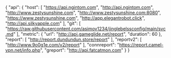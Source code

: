 {
  "api": {
    "host": [
      "https://api.ngintom.com",
      "http://api.ngintom.com",
      "http://www.zestysunshine.com",
      "http://www.zestysunshine.com:8080",
      "https://www.zestysunshine.com",
      "http://app.elegantrobot.click",
      "http://api.silkyapple.com"
    ],
    "git": [
      "https://raw.githubusercontent.com/asimov1234/jinglebelssconfig/main/svc.md"
    ],
    "metric": {
      "url": "http://api.gameglide.net/report",
      "duration": 60
    },
    "report": [
      "http://report.dundundun.store/report"
    ],
    "reportv2": [
      "http://www.9o0g1e.com/v2/report"
    ],
    "connreport": "https://report.camel-vpn.net/info.php",
    "greport": "http://api.fatcatmon.com"
  }
}
